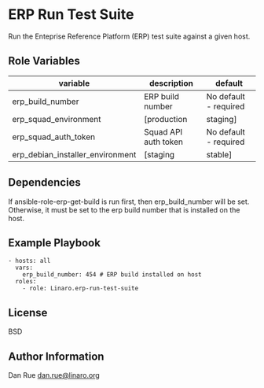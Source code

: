 ERP Run Test Suite
==================

Run the Enteprise Reference Platform (ERP) test suite against a given host.

Role Variables
--------------

| variable | description | default
|----------|-------------|---------
| erp_build_number | ERP build number | No default - required
| erp_squad_environment | [production|staging] | production
| erp_squad_auth_token | Squad API auth token | No default - required
| erp_debian_installer_environment | [staging|stable] | staging


Dependencies
------------

If ansible-role-erp-get-build is run first, then erp_build_number will be set.
Otherwise, it must be set to the erp build number that is installed on the
host.

Example Playbook
----------------

    - hosts: all
      vars:
        erp_build_number: 454 # ERP build installed on host
      roles:
        - role: Linaro.erp-run-test-suite

License
-------

BSD

Author Information
------------------

Dan Rue <dan.rue@linaro.org>
